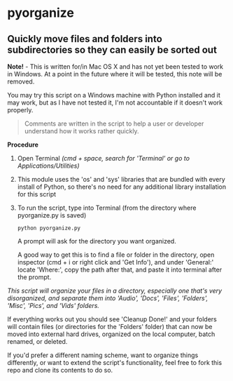 # pyorganize
## Quickly move files and folders into subdirectories so they can easily be sorted out

**Note!** - This is written for/in Mac OS X and has not yet been tested to work in Windows. At a point in the future where it will be tested, this note will be removed.

You may try this script on a Windows machine with Python installed and it may work, but as I have not tested it, I'm not accountable if it doesn't work properly.

> Comments are written in the script to help a user or developer understand how it works rather quickly.

**Procedure**

1. Open Terminal *(cmd + space, search for 'Terminal' or go to Applications/Utilities)*

2. This module uses the 'os' and 'sys' libraries that are bundled with every install of Python, so there's no need for any additional library installation for this script

3. To run the script, type into Terminal (from the directory where pyorganize.py is saved)
	
	`python pyorganize.py`

	A prompt will ask for the directory you want organized.

	A good way to get this is to find a file or folder in the directory, open inspector (cmd + i or right click and 'Get Info'), and under 'General:' locate 'Where:', copy the path after that, and paste it into terminal after the prompt.

*This script will organize your files in a directory, especially one that's very disorganized, and separate them into 'Audio', 'Docs', 'Files', 'Folders', 'Misc', 'Pics', and 'Vids' folders.*

If everything works out you should see 'Cleanup Done!' and your folders will contain files (or directories for the 'Folders' folder) that can now be moved into external hard drives, organized on the local computer, batch renamed, or deleted.

If you'd prefer a different naming scheme, want to organize things differently, or want to extend the script's functionality, feel free to fork this repo and clone its contents to do so.